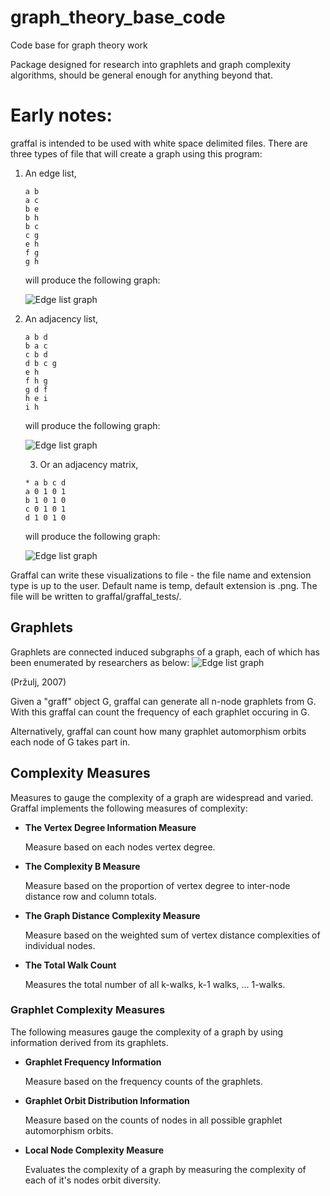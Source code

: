 # graph_theory_base_code
Code base for graph theory work

Package designed for research into graphlets and graph complexity algorithms,
should be general enough for anything beyond that.

# Early notes:
graffal is intended to be used with white space delimited files.
There are three types of file that will create a graph using this program:
1) An edge list,
    ```
    a b
    a c
    b e
    b h
    b c
    c g
    e h
    f g
    g h
   ```
   will produce the following graph:
   
   ![Edge list graph](https://github.com/Cveitch/graph_theory_base_code/blob/master/graffal/documentation/assets/edge_list_graph_example.png)
   
2) An adjacency list,
    ```
   a b d
    b a c
    c b d
    d b c g
    e h
    f h g
    g d f
    h e i
    i h
    ```
   will produce the following graph:
   
   ![Edge list graph](https://github.com/Cveitch/graph_theory_base_code/blob/master/graffal/documentation/assets/adj_list_graph_example.png)
   
   3) Or an adjacency matrix,
    ```
    * a b c d
    a 0 1 0 1
    b 1 0 1 0
    c 0 1 0 1
    d 1 0 1 0
    ```
   will produce the following graph:
   
   ![Edge list graph](https://github.com/Cveitch/graph_theory_base_code/blob/master/graffal/documentation/assets/adj_matrix_graph_example.png)
   
Graffal can write these visualizations to file - the file name and extension
type is up to the user.  Default name is temp, default extension is .png.
The file will be written to graffal/graffal_tests/.
   
## Graphlets
Graphlets are connected induced subgraphs of a graph, each of which has been 
enumerated by researchers as below:
![Edge list graph](https://github.com/Cveitch/graph_theory_base_code/blob/master/graffal/documentation/assets/graphlets.png)

(Pržulj, 2007)

Given a "graff" object G, graffal can generate all n-node graphlets from G.  
With this graffal can count the frequency of each graphlet occuring in G.

Alternatively, graffal can count how many graphlet automorphism orbits each
node of G takes part in.


## Complexity Measures
Measures to gauge the complexity of a graph are widespread and varied.
Graffal implements the following measures of complexity:

- **The Vertex Degree Information Measure**

    Measure based on each nodes vertex degree.
    
- **The Complexity B Measure**

    Measure based on the proportion of vertex degree to inter-node distance row and column totals.
    
- **The Graph Distance Complexity Measure**

    Measure based on the weighted sum of vertex distance complexities of individual nodes.
    
- **The Total Walk Count**

    Measures the total number of all k-walks, k-1 walks, ... 1-walks.
    
### Graphlet Complexity Measures
The following measures gauge the complexity of a graph by using information derived from its graphlets.

- **Graphlet Frequency Information**

    Measure based on the frequency counts of the graphlets.
    
- **Graphlet Orbit Distribution Information**

    Measure based on the counts of nodes in all possible graphlet automorphism orbits.
    
- **Local Node Complexity Measure**

    Evaluates the complexity of a graph by measuring the complexity of each of it's nodes orbit diversity.